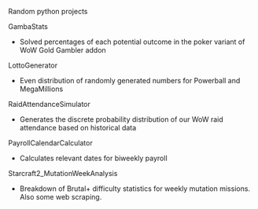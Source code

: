 Random python projects

GambaStats
* Solved percentages of each potential outcome in the poker variant of WoW Gold Gambler addon

LottoGenerator
* Even distribution of randomly generated numbers for Powerball and MegaMillions

RaidAttendanceSimulator
* Generates the discrete probability distribution of our WoW raid attendance based on historical data

PayrollCalendarCalculator
* Calculates relevant dates for biweekly payroll

Starcraft2_MutationWeekAnalysis
* Breakdown of Brutal+ difficulty statistics for weekly mutation missions. Also some web scraping.